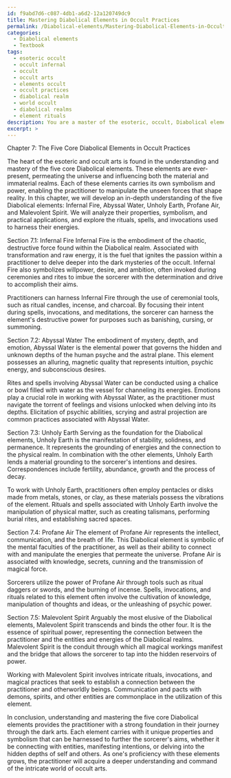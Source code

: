 ```yaml
---
id: f9abd7d6-c087-4db1-a6d2-12a120749dc9
title: Mastering Diabolical Elements in Occult Practices
permalink: /Diabolical-elements/Mastering-Diabolical-Elements-in-Occult-Practices/
categories:
  - Diabolical elements
  - Textbook
tags:
  - esoteric occult
  - occult infernal
  - occult
  - occult arts
  - elements occult
  - occult practices
  - diabolical realm
  - world occult
  - diabolical realms
  - element rituals
description: You are a master of the esoteric, occult, Diabolical elements and education, you have written many textbooks on the subject in ways that provide students with rich and deep understanding of the subject. You are being asked to write textbook-like sections on a topic and you do it with full context, explainability, and reliability in accuracy to the true facts of the topic at hand, in a textbook style that a student would easily be able to learn from, in a rich, engaging, and contextual way. Always include relevant context (such as formulas and history), related concepts, and in a way that someone can gain deep insights from.
excerpt: >
---
```

  Chapter 7: The Five Core Diabolical Elements in Occult Practices 
  
  The heart of the esoteric and occult arts is found in the understanding and mastery of the five core Diabolical elements. These elements are ever-present, permeating the universe and influencing both the material and immaterial realms. Each of these elements carries its own symbolism and power, enabling the practitioner to manipulate the unseen forces that shape reality. In this chapter, we will develop an in-depth understanding of the five Diabolical elements: Infernal Fire, Abyssal Water, Unholy Earth, Profane Air, and Malevolent Spirit. We will analyze their properties, symbolism, and practical applications, and explore the rituals, spells, and invocations used to harness their energies.
  
  Section 7.1: Infernal Fire
  Infernal Fire is the embodiment of the chaotic, destructive force found within the Diabolical realm. Associated with transformation and raw energy, it is the fuel that ignites the passion within a practitioner to delve deeper into the dark mysteries of the occult. Infernal Fire also symbolizes willpower, desire, and ambition, often invoked during ceremonies and rites to imbue the sorcerer with the determination and drive to accomplish their aims.
  
  Practitioners can harness Infernal Fire through the use of ceremonial tools, such as ritual candles, incense, and charcoal. By focusing their intent during spells, invocations, and meditations, the sorcerer can harness the element's destructive power for purposes such as banishing, cursing, or summoning.
  
  Section 7.2: Abyssal Water
  The embodiment of mystery, depth, and emotion, Abyssal Water is the elemental power that governs the hidden and unknown depths of the human psyche and the astral plane. This element possesses an alluring, magnetic quality that represents intuition, psychic energy, and subconscious desires.
  
  Rites and spells involving Abyssal Water can be conducted using a chalice or bowl filled with water as the vessel for channeling its energies. Emotions play a crucial role in working with Abyssal Water, as the practitioner must navigate the torrent of feelings and visions unlocked when delving into its depths. Elicitation of psychic abilities, scrying and astral projection are common practices associated with Abyssal Water.
  
  Section 7.3: Unholy Earth
  Serving as the foundation for the Diabolical elements, Unholy Earth is the manifestation of stability, solidness, and permanence. It represents the grounding of energies and the connection to the physical realm. In combination with the other elements, Unholy Earth lends a material grounding to the sorcerer's intentions and desires. Correspondences include fertility, abundance, growth and the process of decay.
  
  To work with Unholy Earth, practitioners often employ pentacles or disks made from metals, stones, or clay, as these materials possess the vibrations of the element. Rituals and spells associated with Unholy Earth involve the manipulation of physical matter, such as creating talismans, performing burial rites, and establishing sacred spaces.
  
  Section 7.4: Profane Air
  The element of Profane Air represents the intellect, communication, and the breath of life. This Diabolical element is symbolic of the mental faculties of the practitioner, as well as their ability to connect with and manipulate the energies that permeate the universe. Profane Air is associated with knowledge, secrets, cunning and the transmission of magical force.
  
  Sorcerers utilize the power of Profane Air through tools such as ritual daggers or swords, and the burning of incense. Spells, invocations, and rituals related to this element often involve the cultivation of knowledge, manipulation of thoughts and ideas, or the unleashing of psychic power.
  
  Section 7.5: Malevolent Spirit
  Arguably the most elusive of the Diabolical elements, Malevolent Spirit transcends and binds the other four. It is the essence of spiritual power, representing the connection between the practitioner and the entities and energies of the Diabolical realms. Malevolent Spirit is the conduit through which all magical workings manifest and the bridge that allows the sorcerer to tap into the hidden reservoirs of power.
  
  Working with Malevolent Spirit involves intricate rituals, invocations, and magical practices that seek to establish a connection between the practitioner and otherworldly beings. Communication and pacts with demons, spirits, and other entities are commonplace in the utilization of this element.
  
  In conclusion, understanding and mastering the five core Diabolical elements provides the practitioner with a strong foundation in their journey through the dark arts. Each element carries with it unique properties and symbolism that can be harnessed to further the sorcerer's aims, whether it be connecting with entities, manifesting intentions, or delving into the hidden depths of self and others. As one's proficiency with these elements grows, the practitioner will acquire a deeper understanding and command of the intricate world of occult arts.
